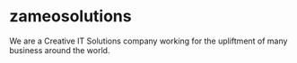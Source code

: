 # zameosolutions

We are a Creative IT Solutions company working for the upliftment of many business around the world.
